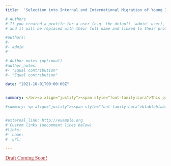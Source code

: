 ```yaml
---
title:  'Selection into Internal and International Migration of Young Individuals: Evidence using Novel Survey Data'

# Authors
# If you created a profile for a user (e.g. the default `admin` user), write the username (folder name) here
# and it will be replaced with their full name and linked to their profile.

#authors:
#- 
#- admin
#- 

# Author notes (optional)
#author_notes:
#- "Equal contribution"
#- "Equal contribution"

date: "2021-10-01T00:00:00Z"


summary: </br><p align="justify"><span style="font-family:Lora">This paper studies the self-selection intentions into internal and international migration of young individuals in their school-to-work transition from the South of Spain -one of the areas with highest youth unemployment rates in the EU. I use a rich dataset that includes personal, academic and family background characteristics, as well as individuals’ beliefs about labor market outcomes in their home region and migration destination. Results indicate that having a higher GPA and being from a high socioeconomic status predict individuals’ intention to migrate internationally, but not internally. Despite being positively selected, students who plan to migrate internationally have the most pessimistic views about their career prospects in their home region. With their migration plans, they expect higher labor market returns to migration than internal migrants. International migrants are more likely than internal migrants to plan a long-term migration as opposed to a temporary migration. My results suggest a future brain drain from the region as well as from the country. </span>

#summary: <p align="justify"><span style="font-family:Lora">blablablabla </br></br><ins>Presented at</ins>&colon; </span>


#external_link: http://example.org
# Custom links (uncomment lines below)
#links:
#- name:
#  url:

---
```

<span style="text-decoration: underline; color:brown; font-family:Lora; font-size:16px">Draft Coming Soon!</span>
